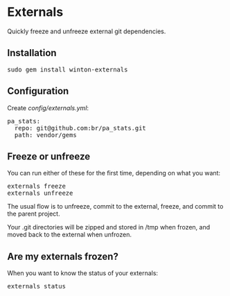 Externals
=========

Quickly freeze and unfreeze external git dependencies.

Installation
------------

<pre>
sudo gem install winton-externals
</pre>

Configuration
-------------

Create *config/externals.yml*:

<pre>
pa_stats:
  repo: git@github.com:br/pa_stats.git
  path: vendor/gems
</pre>

Freeze or unfreeze
------------------

You can run either of these for the first time, depending on what you want:

<pre>
externals freeze
externals unfreeze
</pre>

The usual flow is to unfreeze, commit to the external, freeze, and commit to the parent project.

Your .git directories will be zipped and stored in /tmp when frozen, and moved back to the external when unfrozen.

Are my externals frozen?
------------------------

When you want to know the status of your externals:

<pre>
externals status
</pre>